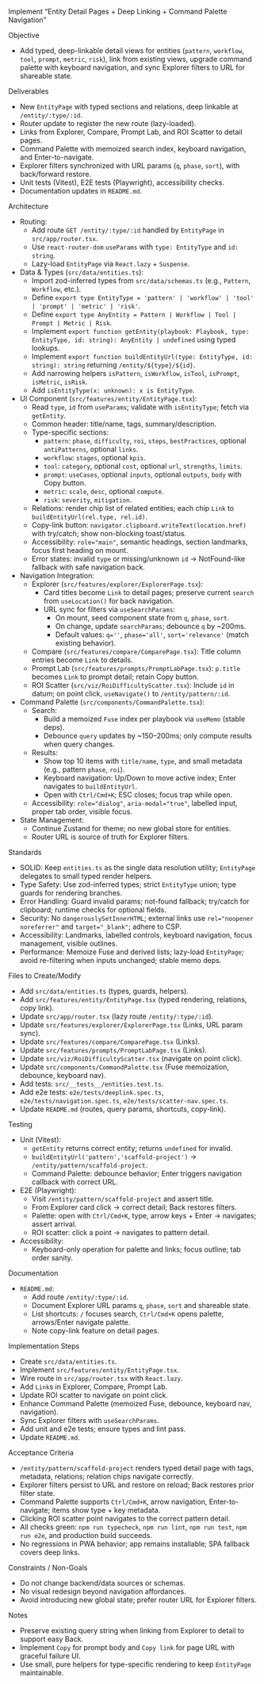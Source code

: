 Implement “Entity Detail Pages + Deep Linking + Command Palette Navigation”

Objective

- Add typed, deep-linkable detail views for entities (`pattern`, `workflow`, `tool`, `prompt`, `metric`, `risk`), link from existing views, upgrade command palette with keyboard navigation, and sync Explorer filters to URL for shareable state.

Deliverables

- New `EntityPage` with typed sections and relations, deep linkable at `/entity/:type/:id`.
- Router update to register the new route (lazy-loaded).
- Links from Explorer, Compare, Prompt Lab, and ROI Scatter to detail pages.
- Command Palette with memoized search index, keyboard navigation, and Enter-to-navigate.
- Explorer filters synchronized with URL params (`q`, `phase`, `sort`), with back/forward restore.
- Unit tests (Vitest), E2E tests (Playwright), accessibility checks.
- Documentation updates in `README.md`.

Architecture

- Routing:
  - Add route `GET /entity/:type/:id` handled by `EntityPage` in `src/app/router.tsx`.
  - Use `react-router-dom` `useParams` with `type: EntityType` and `id: string`.
  - Lazy-load `EntityPage` via `React.lazy` + `Suspense`.
- Data & Types (`src/data/entities.ts`):
  - Import zod-inferred types from `src/data/schemas.ts` (e.g., `Pattern`, `Workflow`, etc.).
  - Define `export type EntityType = 'pattern' | 'workflow' | 'tool' | 'prompt' | 'metric' | 'risk'`.
  - Define `export type AnyEntity = Pattern | Workflow | Tool | Prompt | Metric | Risk`.
  - Implement `export function getEntity(playbook: Playbook, type: EntityType, id: string): AnyEntity | undefined` using typed lookups.
  - Implement `export function buildEntityUrl(type: EntityType, id: string): string` returning `/entity/${type}/${id}`.
  - Add narrowing helpers `isPattern`, `isWorkflow`, `isTool`, `isPrompt`, `isMetric`, `isRisk`.
  - Add `isEntityType(x: unknown): x is EntityType`.
- UI Component (`src/features/entity/EntityPage.tsx`):
  - Read `type`, `id` from `useParams`; validate with `isEntityType`; fetch via `getEntity`.
  - Common header: title/name, tags, summary/description.
  - Type-specific sections:
    - `pattern`: `phase`, `difficulty`, `roi`, `steps`, `bestPractices`, optional `antiPatterns`, optional `links`.
    - `workflow`: `stages`, optional `kpis`.
    - `tool`: `category`, optional `cost`, optional `url`, `strengths`, `limits`.
    - `prompt`: `useCases`, optional `inputs`, optional `outputs`, `body` with Copy button.
    - `metric`: `scale`, `desc`, optional `compute`.
    - `risk`: `severity`, `mitigation`.
  - Relations: render chip list of related entities; each chip `Link` to `buildEntityUrl(rel.type, rel.id)`.
  - Copy-link button: `navigator.clipboard.writeText(location.href)` with try/catch; show non-blocking toast/status.
  - Accessibility: `role="main"`, semantic headings, section landmarks, focus first heading on mount.
  - Error states: invalid `type` or missing/unknown `id` → NotFound-like fallback with safe navigation back.
- Navigation Integration:
  - Explorer (`src/features/explorer/ExplorerPage.tsx`):
    - Card titles become `Link` to detail pages; preserve current `search` from `useLocation()` for back navigation.
    - URL sync for filters via `useSearchParams`:
      - On mount, seed component state from `q`, `phase`, `sort`.
      - On change, update `searchParams`; debounce `q` by ~200ms.
      - Default values: `q=''`, `phase='all'`, `sort='relevance'` (match existing behavior).
  - Compare (`src/features/compare/ComparePage.tsx`): Title column entries become `Link` to details.
  - Prompt Lab (`src/features/prompts/PromptLabPage.tsx`): `p.title` becomes `Link` to prompt detail; retain Copy button.
  - ROI Scatter (`src/viz/RoiDifficultyScatter.tsx`): Include `id` in datum; on point click, `useNavigate()` to `/entity/pattern/:id`.
- Command Palette (`src/components/CommandPalette.tsx`):
  - Search:
    - Build a memoized `Fuse` index per playbook via `useMemo` (stable deps).
    - Debounce `query` updates by ~150–200ms; only compute results when query changes.
  - Results:
    - Show top 10 items with `title/name`, `type`, and small metadata (e.g., pattern `phase`, `roi`).
    - Keyboard navigation: Up/Down to move active index; Enter navigates to `buildEntityUrl`.
    - Open with `Ctrl/Cmd+K`; ESC closes; focus trap while open.
  - Accessibility: `role="dialog"`, `aria-modal="true"`, labelled input, proper tab order, visible focus.
- State Management:
  - Continue Zustand for theme; no new global store for entities.
  - Router URL is source of truth for Explorer filters.

Standards

- SOLID: Keep `entities.ts` as the single data resolution utility; `EntityPage` delegates to small typed render helpers.
- Type Safety: Use zod-inferred types; strict `EntityType` union; type guards for rendering branches.
- Error Handling: Guard invalid params; not-found fallback; try/catch for clipboard; runtime checks for optional fields.
- Security: No `dangerouslySetInnerHTML`; external links use `rel="noopener noreferrer"` and `target="_blank"`; adhere to CSP.
- Accessibility: Landmarks, labelled controls, keyboard navigation, focus management, visible outlines.
- Performance: Memoize Fuse and derived lists; lazy-load `EntityPage`; avoid re-filtering when inputs unchanged; stable memo deps.

Files to Create/Modify

- Add `src/data/entities.ts` (types, guards, helpers).
- Add `src/features/entity/EntityPage.tsx` (typed rendering, relations, copy link).
- Update `src/app/router.tsx` (lazy route `/entity/:type/:id`).
- Update `src/features/explorer/ExplorerPage.tsx` (Links, URL param sync).
- Update `src/features/compare/ComparePage.tsx` (Links).
- Update `src/features/prompts/PromptLabPage.tsx` (Links).
- Update `src/viz/RoiDifficultyScatter.tsx` (navigate on point click).
- Update `src/components/CommandPalette.tsx` (Fuse memoization, debounce, keyboard nav).
- Add tests: `src/__tests__/entities.test.ts`.
- Add e2e tests: `e2e/tests/deeplink.spec.ts`, `e2e/tests/navigation.spec.ts`, `e2e/tests/scatter-nav.spec.ts`.
- Update `README.md` (routes, query params, shortcuts, copy-link).

Testing

- Unit (Vitest):
  - `getEntity` returns correct entity; returns `undefined` for invalid.
  - `buildEntityUrl('pattern','scaffold-project')` → `/entity/pattern/scaffold-project`.
  - Command Palette: debounce behavior; Enter triggers navigation callback with correct URL.
- E2E (Playwright):
  - Visit `/entity/pattern/scaffold-project` and assert title.
  - From Explorer card click → correct detail; Back restores filters.
  - Palette: open with `Ctrl/Cmd+K`, type, arrow keys + Enter → navigates; assert arrival.
  - ROI scatter: click a point → navigates to pattern detail.
- Accessibility:
  - Keyboard-only operation for palette and links; focus outline; tab order sanity.

Documentation

- `README.md`:
  - Add route `/entity/:type/:id`.
  - Document Explorer URL params `q`, `phase`, `sort` and shareable state.
  - List shortcuts: `/` focuses search, `Ctrl/Cmd+K` opens palette, arrows/Enter navigate palette.
  - Note copy-link feature on detail pages.

Implementation Steps

- Create `src/data/entities.ts`.
- Implement `src/features/entity/EntityPage.tsx`.
- Wire route in `src/app/router.tsx` with `React.lazy`.
- Add `Link`s in Explorer, Compare, Prompt Lab.
- Update ROI scatter to navigate on point click.
- Enhance Command Palette (memoized Fuse, debounce, keyboard nav, navigation).
- Sync Explorer filters with `useSearchParams`.
- Add unit and e2e tests; ensure types and lint pass.
- Update `README.md`.

Acceptance Criteria

- `/entity/pattern/scaffold-project` renders typed detail page with tags, metadata, relations; relation chips navigate correctly.
- Explorer filters persist to URL and restore on reload; Back restores prior filter state.
- Command Palette supports `Ctrl/Cmd+K`, arrow navigation, Enter-to-navigate; items show type + key metadata.
- Clicking ROI scatter point navigates to the correct pattern detail.
- All checks green: `npm run typecheck`, `npm run lint`, `npm run test`, `npm run e2e`, and production build succeeds.
- No regressions in PWA behavior; app remains installable; SPA fallback covers deep links.

Constraints / Non-Goals

- Do not change backend/data sources or schemas.
- No visual redesign beyond navigation affordances.
- Avoid introducing new global state; prefer router URL for Explorer filters.

Notes

- Preserve existing query string when linking from Explorer to detail to support easy Back.
- Implement `Copy` for prompt body and `Copy link` for page URL with graceful failure UI.
- Use small, pure helpers for type-specific rendering to keep `EntityPage` maintainable.
